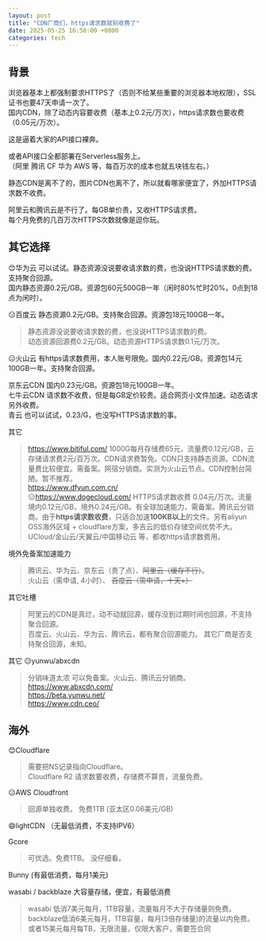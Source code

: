 ```yaml
---
layout: post
title: "CDN厂商们，https请求数就别收费了"
date: 2025-05-25 16:50:00 +0800
categories: tech
---  
```


## 背景
浏览器基本上都强制要求HTTPS了（否则不给某些重要的浏览器本地权限），SSL证书也要47天申请一次了。  
国内CDN，除了动态内容要收费（基本上0.2元/万次），https请求数也要收费（0.05元/万次）。  

这是逼着大家的API接口裸奔。  

或者API接口全都部署在Serverless服务上。  
（阿里 腾讯 CF 华为 AWS 等，每百万次的成本也就五块钱左右。）  

静态CDN是离不了的，图片CDN也离不了，所以就看哪家便宜了，外加HTTPS请求数不收费。  

阿里云和腾讯云是不行了。每GB单价贵，又收HTTPS请求费。  
每个月免费的几百万次HTTPS次数就像是逗你玩。  

## 其它选择
😊华为云 可以试试。静态资源没说要收请求数的费，也没说HTTPS请求数的费。支持聚合回源。  
国内静态资源0.2元/GB。资源包60元500GB一年（闲时80%忙时20%，0点到18点为闲时）。  

😑百度云 静态资源0.2元/GB。支持聚合回源。资源包18元100GB一年。  
> 静态资源没说要收请求数的费，也没说HTTPS请求数的费。   
> 动态资源回源费0.2元/GB。动态资源HTTPS请求数0.1元/万次。  

😑火山云 有https请求数费用，本人账号限免。国内0.22元/GB。资源包14元100GB一年。支持聚合回源。  

京东云CDN 国内0.23元/GB。资源包18元100GB一年。  
七牛云CDN 请求数不收费，但是每GB定价较贵。适合网页小文件加速。动态请求另外收费。  
青云 也可以试试，0.23/G，也没写HTTPS请求数的事。  


其它  
> https://www.bitiful.com/ 1000G每月存储费65元，流量费0.12元/GB，云存储请求费2元/百万次。CDN请求费暂免。CDN只支持静态资源。CDN流量费比较便宜。需备案。网宿分销商。实测为火山云节点。CDN控制台简陋。暂不推荐。  
> https://www.dfyun.com.cn/  
> 😑https://www.dogecloud.com/ HTTPS请求数收费 0.04元/万次。流量境内0.12元/GB，境外0.24元/GB。有全球加速能力，需备案。腾讯云分销商。由于**https请求数收费**，只适合加速**100KB以上**的文件。另有aliyun OSS海外区域 + cloudflare方案，多吉云的低价存储空间优势不大。  
> UCloud/金山云/天翼云/中国移动云 等，都收https请求数费用。  

境外免备案加速能力  
> 腾讯云、华为云、京东云（贵了点）、~~阿里云（缓存不行）~~。  
> 火山云（需申请, 4小时）、 ~~百度云（需申请，十天+）~~   

其它吐槽  
> 阿里云的CDN是真烂，动不动就回源，缓存没到过期时间也回源，不支持聚合回源。  
> 百度云、火山云、华为云、腾讯云，都有聚合回源能力。  其它厂商是否支持聚合回源，未知。  

其它 😑yunwu/abxcdn  
> 分销味道太浓 可以免备案。火山云、腾讯云分销商。   
> https://www.abxcdn.com/  
> https://beta.yunwu.net/  
> https://www.cdn.ceo/


## 海外  
😊Cloudflare  
> 需要把NS记录指向Cloudflare。  
> Cloudflare R2 请求数要收费，存储费不算贵，流量免费。  


😑AWS Cloudfront  
> 回源单独收费。 免费1TB  (亚太区0.06美元/GB)  


😄lightCDN （无最低消费，不支持IPV6）  

Gcore  
> 可优选。免费1TB。  没仔细看。  

Bunny (有最低消费，每月1美元)  

wasabi / backblaze 大容量存储，便宜，有最低消费  
> wasabi 低消7美元每月，1TB容量，流量每月不大于存储量则免费。  
> backblaze低消6美元每月，1TB容量，每月(3倍存储量)的流量以内免费。或者15美元每月每TB，无限流量，仅限大客户，需要签合同  





